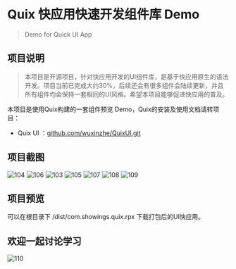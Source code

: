 # Quix 快应用快速开发组件库 Demo
> Demo for Quick UI App 

## 项目说明
> 本项目是开源项目，针对快应用开发的UI组件库，是基于快应用原生的语法开发。项目当前已完成大约30%，后续还会有很多组件会陆续更新，并且所有组件均会保持一套相同的UI风格。希望本项目能够促进快应用的普及。  

本项目是使用Quix构建的一套组件预览 Demo，Quix的安装及使用文档请转项目：
- Quix UI ：[github.com/wuxinzhe/QuixUI.git](https://github.com/wuxinzhe/QuixUI.git)

## 项目截图
![104](http://image.showings.com.cn/2-quix_demo)
![106](http://image.showings.com.cn/1-quix_demo)
![103](http://image.showings.com.cn/3-quix_demo)
![105](http://image.showings.com.cn/4-quix_demo)
![107](http://image.showings.com.cn/5-quix_demo)
![108](http://image.showings.com.cn/6-quix_demo)
![109](http://image.showings.com.cn/7-quix_demo)

## 项目预览
可以在根目录下 /dist/com.showings.quix.rpx 下载打包后的UI快应用。

## 欢迎一起讨论学习
![110](http://image.showings.com.cn/tutoro-showingsview)
